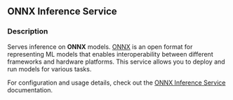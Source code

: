 ## ONNX Inference Service

### Description

Serves inference on **ONNX** models. [ONNX](https://onnx.ai/) is an open format for representing ML models that enables interoperability between different frameworks and hardware platforms. This service allows you to deploy and run models for various tasks.

For configuration and usage details, check out the [ONNX Inference Service](https://infernet-services.docs.ritual.net/reference/onnx_inference_service) documentation.
